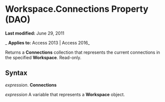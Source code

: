 
# Workspace.Connections Property (DAO)

 **Last modified:** June 29, 2011

 _ **Applies to:** Access 2013 | Access 2016_

Returns a  **Connections** collection that represents the current connections in the specified **Workspace**. Read-only.


## Syntax

 _expression_. **Connections**

 _expression_ A variable that represents a **Workspace** object.

